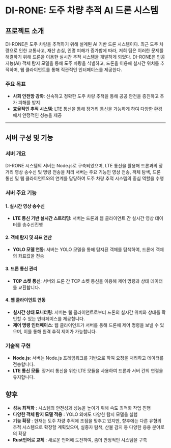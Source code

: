 # DI-RONE: 도주 차량 추적 AI 드론 시스템

## 프로젝트 소개

DI-RONE은 도주 차량을 추적하기 위해 설계된 AI 기반 드론 시스템이다.
최근 도주 차량으로 인한 교통사고, 재산 손실, 인명 피해가 증가함에 따라, 저희 팀은 이러한 문제를 해결하기 위해 드론을 이용한 실시간 추적 시스템을 개발하게 되었다.
DI-RONE은 인공지능(AI) 객체 탐지 모델을 통해 도주 차량을 식별하고, 드론을 이용해 실시간 위치를 추적하며, 웹 클라이언트를 통해 직관적인 인터페이스를 제공한다.

### 주요 목표
- **사회 안전망 강화**: 신속하고 정확한 도주 차량 추적을 통해 공공 안전을 증진하고 추가 피해를 방지
- **효율적인 추적 시스템**: LTE 통신을 통해 장거리 통신을 가능하게 하여 다양한 환경에서 안정적인 성능을 제공

---

## 서버 구성 및 기능

### 서버 개요
DI-RONE 시스템의 서버는 Node.js로 구축되었으며, LTE 통신을 활용해 드론과의 장거리 영상 송수신 및 명령 전송을 처리
서버는 주요 기능인 영상 전송, 객체 탐색, 드론 통신 및 웹 클라이언트와의 연계를 담당하여 도주 차량 추적 시스템의 중심 역할을 수행

### 서버 주요 기능

#### 1. 실시간 영상 송수신
- **LTE 통신 기반 실시간 스트리밍**: 서버는 드론과 웹 클라이언트 간 실시간 영상 데이터를 송수신진행

#### 2. 객체 탐지 및 좌표 연산
- **YOLO 모델 연동**: 서버는 YOLO 모델을 통해 탐지된 객체를 탐색하여, 드론에 객체의 좌표값을 전송

#### 3. 드론 통신 관리
- **TCP 소켓 통신**: 서버와 드론 간 TCP 소켓 통신을 이용해 제어 명령과 상태 데이터를 교환합니다.

#### 4. 웹 클라이언트 연동
- **실시간 상태 모니터링**: 서버는 웹 클라이언트로부터 드론의 실시간 위치와 상태를 확인할 수 있는 인터페이스를 제공합니다.
- **제어 명령 인터페이스**: 웹 클라이언트가 서버를 통해 드론에 제어 명령을 보낼 수 있으며, 이를 통해 원격 추적 제어가 가능합니다.

### 기술적 구현

- **Node.js**: 서버는 Node.js 프레임워크를 기반으로 하여 요청을 처리하고 데이터를 전송합니다.
- **LTE 통신 모듈**: 장거리 통신을 위한 LTE 모듈을 사용하여 드론과 서버 간의 연결을 유지합니다.

## 향후 
- **성능 최적화** : 시스템의 안전성과 성능을 높이기 위해 속도 최적화 작업 진행
- **다양한 객체 탐지 모델 적용** : YOLO 외에도 다양한 탐지 모델을 실험
- **기능 확장** : 현재는 도주 차량 추적에 초점을 맞추고 있지만, 향후에는 다른 유형의 추적 시스템으로 확장할 계획있으며, 실종자 탐색, 산불 감지 등 다양한 응용 분야로의 확장
- **Rust언어로 교체** : 새로운 언어에 도전하여, 좀더 안정적인 시스템을 구축